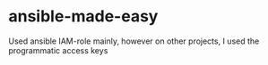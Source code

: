 # ansible-made-easy
Used ansible IAM-role mainly, however on other projects, I used the programmatic access keys

